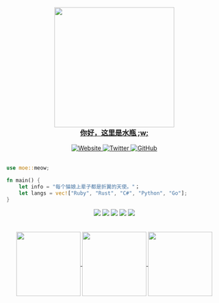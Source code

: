 <a href="https://github.com/fantasyzhjk/">
    <h3 align="center">
        <img src="https://images.weserv.nl/?url=a.ppy.sh/9037287&h=280&w=280&fit=cover&mask=circle&maxage=7d" width="280"><br>
        你好，这里是水瓶 ;w;
    </h3>
</a>

<div align="center">
    <a href="https://github.com/fantasyzhjk/">
        <img alt="Website" 
             src="https://img.shields.io/badge/website-c9cbff?style=for-the-badge&logo=About.me&logoColor=1e1e28">
    </a>
    <a href="https://twitter.com/fantasyzhjk">
        <img alt="Twitter" 
             src="https://img.shields.io/badge/Twitter-c6aae8?style=for-the-badge&logo=twitter&logoColor=1e1e28">
    </a>
    <a href="https://github.com/fantasyzhjk?tab=followers">
        <img alt="GitHub" 
             src="https://img.shields.io/badge/GitHub-c9cbff?style=for-the-badge&logo=github&logoColor=1e1e28" />
    </a>
</div>

<br>

```rust
use moe::meow;

fn main() {
    let info = "每个猫娘上辈子都是折翼的天使。"；
    let langs = vec!["Ruby", "Rust", "C#", "Python", "Go"];
}
``` 

<div align="center">
<img src="https://img.shields.io/badge/Ruby-CC342D?style=for-the-badge&logo=ruby&logoColor=white">
<img src="https://img.shields.io/badge/-Rust-88471d?logo=Rust&labelColor=88471d&logoColor=fff&style=for-the-badge">
<img src="https://img.shields.io/badge/-CSharp-888?logo=csharp&style=for-the-badge">
<img src="https://img.shields.io/badge/-Python-blue?logo=Python&labelColor=blue&logoColor=fff&style=for-the-badge">
<img src="https://img.shields.io/badge/-Go-00ADD8?logo=Go&labelColor=00ADD8&logoColor=fff&style=for-the-badge">
</div>
<br><br>
<div align="center">
  <a href="https://github.com/fantasyzhjk">
    <img align="center"
         height="150em"
         src="https://github-readme-stats.vercel.app/api?username=fantasyzhjk&show_icons=true&include_all_commits=true&count_private=true&theme=apprentice&hide_border=true&bg_color=0D1117" />
  </a>
  <a href="https://github.com/fantasyzhjk">
    <img align="center"
         height="150em"
         src="https://github-readme-stats.vercel.app/api/top-langs?username=fantasyzhjk&show_icons=true&include_all_commits=true&count_private=true&theme=apprentice&hide_border=true&bg_color=0D1117&layout=compact&hide=html,scss,php"
    />
  </a>
  <a href="https://github.com/fantasyzhjk">
    <img align="center"
         height="150em"
         src="https://github-readme-streak-stats.herokuapp.com/?user=fantasyzhjk&theme=black-ice&hide_border=true&stroke=0000&background=0D1117&ring=e05397&fire=e05397&currStreakLabel=e05397" />
  </a>

</div>
